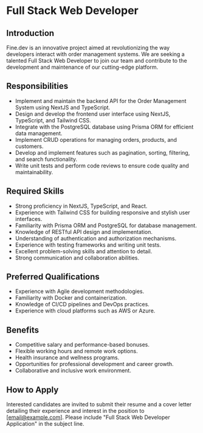 # Full Stack Web Developer

## Introduction

Fine.dev is an innovative project aimed at revolutionizing the way developers interact with order management systems. We are seeking a talented Full Stack Web Developer to join our team and contribute to the development and maintenance of our cutting-edge platform.

## Responsibilities

- Implement and maintain the backend API for the Order Management System using NextJS and TypeScript.
- Design and develop the frontend user interface using NextJS, TypeScript, and Tailwind CSS.
- Integrate with the PostgreSQL database using Prisma ORM for efficient data management.
- Implement CRUD operations for managing orders, products, and customers.
- Develop and implement features such as pagination, sorting, filtering, and search functionality.
- Write unit tests and perform code reviews to ensure code quality and maintainability.

## Required Skills

- Strong proficiency in NextJS, TypeScript, and React.
- Experience with Tailwind CSS for building responsive and stylish user interfaces.
- Familiarity with Prisma ORM and PostgreSQL for database management.
- Knowledge of RESTful API design and implementation.
- Understanding of authentication and authorization mechanisms.
- Experience with testing frameworks and writing unit tests.
- Excellent problem-solving skills and attention to detail.
- Strong communication and collaboration abilities.

## Preferred Qualifications

- Experience with Agile development methodologies.
- Familiarity with Docker and containerization.
- Knowledge of CI/CD pipelines and DevOps practices.
- Experience with cloud platforms such as AWS or Azure.

## Benefits

- Competitive salary and performance-based bonuses.
- Flexible working hours and remote work options.
- Health insurance and wellness programs.
- Opportunities for professional development and career growth.
- Collaborative and inclusive work environment.

## How to Apply

Interested candidates are invited to submit their resume and a cover letter detailing their experience and interest in the position to [email@example.com]. Please include "Full Stack Web Developer Application" in the subject line.
